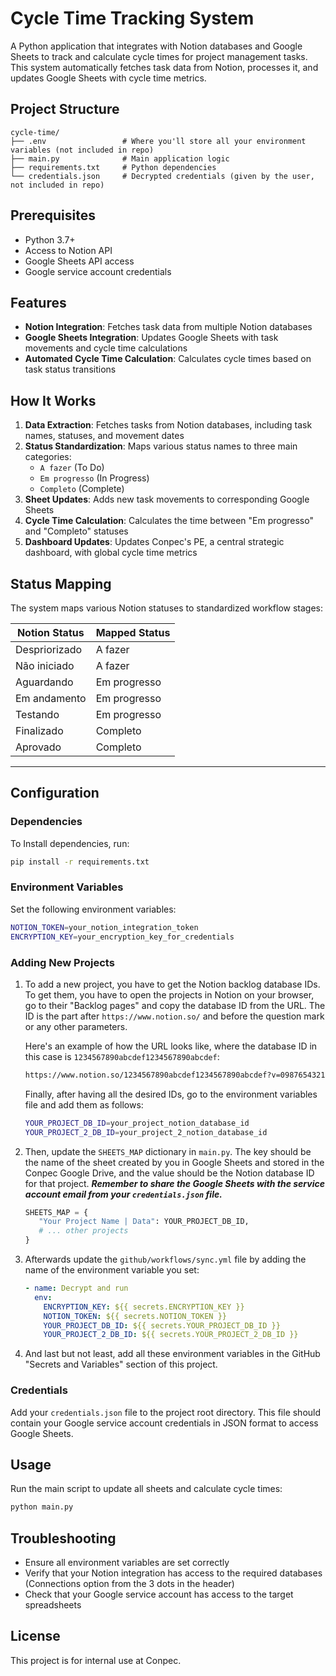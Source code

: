 # Cycle Time Tracking System

A Python application that integrates with Notion databases and Google Sheets to track and calculate cycle times for project management tasks. This system automatically fetches task data from Notion, processes it, and updates Google Sheets with cycle time metrics.

## Project Structure

```text
cycle-time/
├── .env                 # Where you'll store all your environment variables (not included in repo)
├── main.py              # Main application logic
├── requirements.txt     # Python dependencies
└── credentials.json     # Decrypted credentials (given by the user, not included in repo)
```

## Prerequisites

- Python 3.7+
- Access to Notion API
- Google Sheets API access
- Google service account credentials

## Features

- **Notion Integration**: Fetches task data from multiple Notion databases
- **Google Sheets Integration**: Updates Google Sheets with task movements and cycle time calculations
- **Automated Cycle Time Calculation**: Calculates cycle times based on task status transitions

## How It Works

1. **Data Extraction**: Fetches tasks from Notion databases, including task names, statuses, and movement dates
2. **Status Standardization**: Maps various status names to three main categories:
   - `A fazer` (To Do)
   - `Em progresso` (In Progress)
   - `Completo` (Complete)
3. **Sheet Updates**: Adds new task movements to corresponding Google Sheets
4. **Cycle Time Calculation**: Calculates the time between "Em progresso" and "Completo" statuses
5. **Dashboard Updates**: Updates Conpec's PE, a central strategic dashboard, with global cycle time metrics

## Status Mapping

The system maps various Notion statuses to standardized workflow stages:

| Notion Status | Mapped Status |
| ------------- | ------------- |
| Despriorizado | A fazer       |
| Não iniciado | A fazer       |
| Aguardando    | Em progresso  |
| Em andamento  | Em progresso  |
| Testando      | Em progresso  |
| Finalizado    | Completo      |
| Aprovado      | Completo      |

---

## Configuration

### Dependencies

To Install dependencies, run:

```bash
pip install -r requirements.txt
```

### Environment Variables

Set the following environment variables:

```bash
NOTION_TOKEN=your_notion_integration_token
ENCRYPTION_KEY=your_encryption_key_for_credentials
```

### Adding New Projects

1. To add a new project, you have to get the Notion backlog database IDs. To get them, you have to open the projects in Notion on your browser, go to their "Backlog pages" and copy the database ID from the URL. The ID is the part after `https://www.notion.so/` and before the question mark or any other parameters.

   Here's an example of how the URL looks like, where the database ID in this case is `1234567890abcdef1234567890abcdef`:

   ```bash
   https://www.notion.so/1234567890abcdef1234567890abcdef?v=0987654321zyxwvutsrqponmlkj
   ```

   Finally, after having all the desired IDs, go to the environment variables file and add them as follows:

   ```bash
   YOUR_PROJECT_DB_ID=your_project_notion_database_id
   YOUR_PROJECT_2_DB_ID=your_project_2_notion_database_id
   ```
2. Then, update the `SHEETS_MAP` dictionary in `main.py`. The key should be the name of the sheet created by you in Google Sheets and stored in the Conpec Google Drive, and the value should be the Notion database ID for that project.
   ***Remember to share the Google Sheets with the service account email from your `credentials.json` file.***

   ```python
   SHEETS_MAP = {
      "Your Project Name | Data": YOUR_PROJECT_DB_ID,
      # ... other projects
   }
   ```
3. Afterwards update the `github/workflows/sync.yml` file by adding the name of the environment variable you set:

   ```yaml
   - name: Decrypt and run
     env:
       ENCRYPTION_KEY: ${{ secrets.ENCRYPTION_KEY }}
       NOTION_TOKEN: ${{ secrets.NOTION_TOKEN }}
       YOUR_PROJECT_DB_ID: ${{ secrets.YOUR_PROJECT_DB_ID }}
       YOUR_PROJECT_2_DB_ID: ${{ secrets.YOUR_PROJECT_2_DB_ID }}
   ```
4. And last but not least, add all these environment variables in the GitHub "Secrets and Variables" section of this project.

### Credentials

Add your `credentials.json` file to the project root directory. This file should contain your Google service account credentials in JSON format to access Google Sheets.

## Usage

Run the main script to update all sheets and calculate cycle times:

```bash
python main.py
```

## Troubleshooting

- Ensure all environment variables are set correctly
- Verify that your Notion integration has access to the required databases (Connections option from the 3 dots in the header)
- Check that your Google service account has access to the target spreadsheets

## License

This project is for internal use at Conpec.
